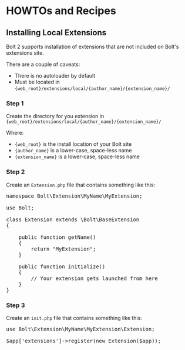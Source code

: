 HOWTOs and Recipes
===================

Installing Local Extensions
---------------------------

Bolt 2 supports installation of extensions that are not included on Bolt's extensions site.

There are a couple of caveats:
  - There is no autoloader by default
  - Must be located in `{web_root}/extensions/local/{author_name}/{extension_name}/`

### Step 1

Create the directory for you extension in `{web_root}/extensions/local/{author_name}/{extension_name}/` 

Where:
 - `{web_root}` is the install location of your Bolt site
 - `{author_name}` is a lower-case, space-less name
 - `{extension_name}` is a lower-case, space-less name

### Step 2

Create an `Extension.php` file that contains something like this:

<pre class="brush: php">
namespace Bolt\Extension\MyName\MyExtension;

use Bolt;

class Extension extends \Bolt\BaseExtension
{

    public function getName()
    {
        return "MyExtension";
    }

    public function initialize()
    {
        // Your extension gets launched from here
    }
}
</pre>

### Step 3

Create an `init.php` file that contains something like this:

<pre class="brush: php">
use Bolt\Extension\MyName\MyExtension\Extension;

$app['extensions']->register(new Extension($app));
</pre>
